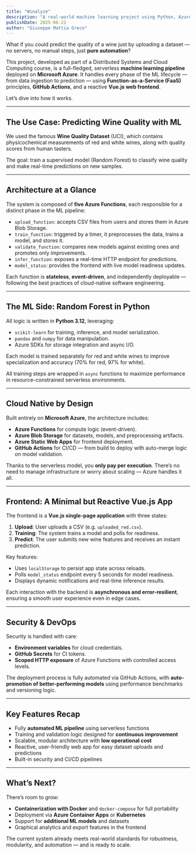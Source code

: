 ```yaml
---
title: "Winalyze"
description: "A real-world machine learning project using Python, Azure Functions, and GitHub Actions to predict wine quality — fully automated, scalable, and cloud-native."
publishDate: 2025-06-22
author: "Giuseppe Mattia Greco"
---
```


What if you could predict the quality of a wine just by uploading a dataset — no servers, no manual steps, just **pure automation**?

This project, developed as part of a Distributed Systems and Cloud Computing course, is a full-fledged, serverless **machine learning pipeline** deployed on **Microsoft Azure**. It handles every phase of the ML lifecycle — from data ingestion to prediction — using **Function-as-a-Service (FaaS)** principles, **GitHub Actions**, and a reactive **Vue.js web frontend**.

Let’s dive into how it works.

---

## The Use Case: Predicting Wine Quality with ML

We used the famous **Wine Quality Dataset** (UCI), which contains physicochemical measurements of red and white wines, along with quality scores from human tasters.

The goal: train a supervised model (Random Forest) to classify wine quality and make real-time predictions on new samples.

---

## Architecture at a Glance

The system is composed of **five Azure Functions**, each responsible for a distinct phase in the ML pipeline:

- `upload_function`: accepts CSV files from users and stores them in Azure Blob Storage.
- `train_function`: triggered by a timer, it preprocesses the data, trains a model, and stores it.
- `validate_function`: compares new models against existing ones and promotes only improvements.
- `infer_function`: exposes a real-time HTTP endpoint for predictions.
- `model_status`: provides the frontend with live model readiness updates.

Each function is **stateless**, **event-driven**, and independently deployable — following the best practices of cloud-native software engineering.

---

## The ML Side: Random Forest in Python

All logic is written in **Python 3.12**, leveraging:

- `scikit-learn` for training, inference, and model serialization.
- `pandas` and `numpy` for data manipulation.
- Azure SDKs for storage integration and async I/O.

Each model is trained separately for red and white wines to improve specialization and accuracy (70% for red, 97% for white).

All training steps are wrapped in `async` functions to maximize performance in resource-constrained serverless environments.

---

## Cloud Native by Design

Built entirely on **Microsoft Azure**, the architecture includes:

- **Azure Functions** for compute logic (event-driven).
- **Azure Blob Storage** for datasets, models, and preprocessing artifacts.
- **Azure Static Web Apps** for frontend deployment.
- **GitHub Actions** for CI/CD — from build to deploy with auto-merge logic on model validation.

Thanks to the serverless model, you **only pay per execution**. There’s no need to manage infrastructure or worry about scaling — Azure handles it all.

---

## Frontend: A Minimal but Reactive Vue.js App

The frontend is a **Vue.js single-page application** with three states:

1. **Upload**: User uploads a CSV (e.g. `uploaded_red.csv`).
2. **Training**: The system trains a model and polls for readiness.
3. **Predict**: The user submits new wine features and receives an instant prediction.

Key features:

- Uses `localStorage` to persist app state across reloads.
- Polls `model_status` endpoint every 5 seconds for model readiness.
- Displays dynamic notifications and real-time inference results.

Each interaction with the backend is **asynchronous and error-resilient**, ensuring a smooth user experience even in edge cases.

---

## Security & DevOps

Security is handled with care:

- **Environment variables** for cloud credentials.
- **GitHub Secrets** for CI tokens.
- **Scoped HTTP exposure** of Azure Functions with controlled access levels.

The deployment process is fully automated via GitHub Actions, with **auto-promotion of better-performing models** using performance benchmarks and versioning logic.

---

## Key Features Recap

- Fully **automated ML pipeline** using serverless functions
- Training and validation logic designed for **continuous improvement**
- Scalable, modular architecture with **low operational cost**
- Reactive, user-friendly web app for easy dataset uploads and predictions
- Built-in security and CI/CD pipelines

---

## What’s Next?

There’s room to grow:

- **Containerization with Docker** and `docker-compose` for full portability
- Deployment via **Azure Container Apps** or **Kubernetes**
- Support for **additional ML models** and datasets
- Graphical analytics and export features in the frontend

The current system already meets real-world standards for robustness, modularity, and automation — and is ready to scale.